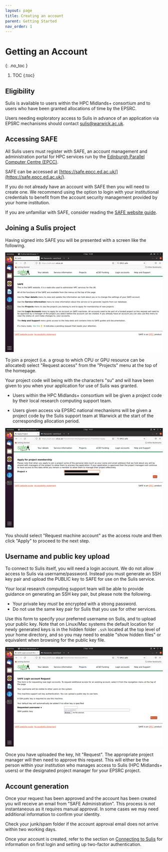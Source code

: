 ```yaml
---
layout: page
title: Creating an account
parent: Getting Started
nav_order: 1
---
```


# Getting an Account
{: .no_toc }

1. TOC
{:toc}

## Eligibility

Sulis is available to users within the HPC Midlands+ consortium and to users who have been granted allocations of time by the EPSRC. 

Users needing exploratory access to Sulis in advance of an application via EPSRC mechanisms should contact [sulis@warwick.ac.uk](mailto:sulis@warwick.ac.uk). 

## Accessing SAFE

All Sulis users must register with SAFE, an account management and administration portal for HPC services run by the [Edinburgh Parallel Computer Centre (EPCC)](https://www.epcc.ed.ac.uk/). 

SAFE can be accessed at [https://safe.epcc.ed.ac.uk/](https://safe.epcc.ed.ac.uk/).

If you do not already have an account with SAFE then you will need to create one. We recommend using the option to login with your institutional credentials to benefit from the account security
management provided by your home institution. 

If you are unfamiliar with SAFE, consider reading the [SAFE website guide](https://epcced.github.io/safe-docs/).

## Joining a Sulis project

Having signed into SAFE you will be presented with a screen like the following.

![SAFE Homepage](/assets/images/01_SAFE_home_screen.png "SAFE HomePage")

To join a project (i.e. a group to which CPU or GPU resource can be allocated) select "Request access" from the "Projects" menu at the top of the homepage. 

Your project code will being with the characters "su" and will have been given to you when your application for use of Sulis was granted. 

- Users within the HPC Midlands+ consortium will be given a project code by their local research computing support team.

- Users given access via EPSRC national mechanisms will be given a project code by the Sulis support team at Warwick at the start of the corresponding allocation period. 

![Select project](/assets/images/03_Select_Project.png "Select project")

You should select "Request machine account" as the access route and then click "Apply" to proceed to the next step.

## Username and public key upload

To connect to Sulis itself, you will need a login account. We do not allow access to Sulis via username/password. Instead you must generate an SSH key pair and upload the PUBLIC key to SAFE 
for use on the Sulis service. 

Your local research computing support team will be able to provide guidance on generating an SSH key pair, but please note the following.

- Your private key *must* be encrypted with a strong password.
- Do not use the same key pair for Sulis that you use for other services. 

Use this form to specify your preferred username on Sulis, and to upload your public key. Note that on Linux/Mac systems the default location for newly generated keys is in the hidden folder `.ssh` located at the top level of your home directory, and so you may need to enable "show hidden files" or equivalent when browsing for the public key file.

![Username and key](/assets/images/05_Initial_user_and_key.png "Username and key")

Once you have uploaded the key, hit "Request". The appropriate project manager  will then need to approve this request. This will either be the person within your institution who manages access to Sulis (HPC Midlands+ users) or the designated project manager for your EPSRC project.

## Account generation

Once your request has been approved and the account has been created you will receive an email from "SAFE Administration". This process is not instantaneous as it requires manual approval. In some cases we may need additional information to confirm your identity.

Check your junk/spam folder if the account approval email does not arrive within two working days.

Once your account is created, refer to the section on [Connecting to Sulis](connecting) for information on first login and setting up two-factor authentication.
